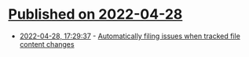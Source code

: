 # [Published on 2022-04-28](index.md)

* [2022-04-28, 17:29:37](https://news.ycombinator.com/item?id=31195431) - [Automatically filing issues when tracked file content changes](https://simonwillison.net/2022/Apr/28/issue-on-changes/)
